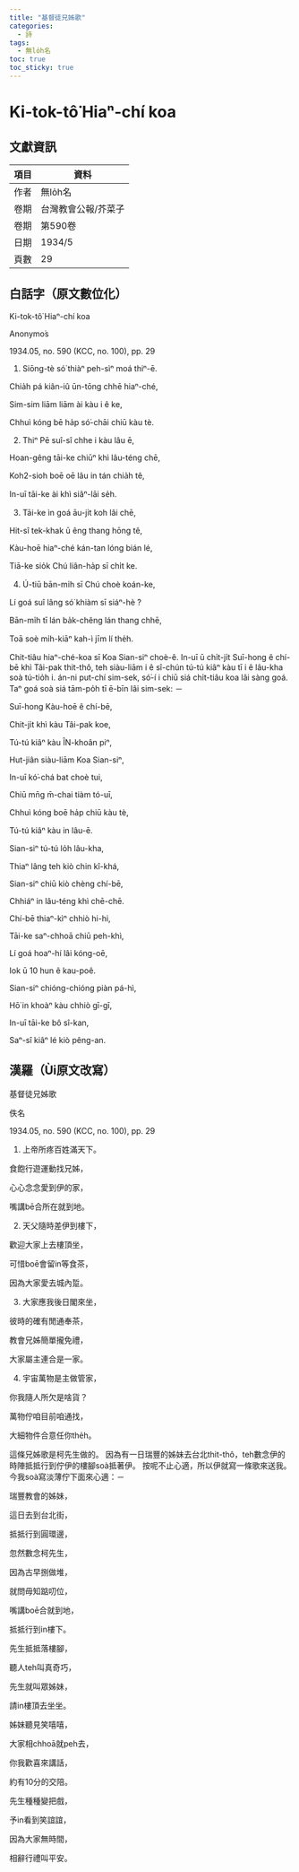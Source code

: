 ```yaml
---
title: "基督徒兄姊歌"
categories:
  - 詩
tags:
  - 無lo̍h名
toc: true
toc_sticky: true
---
```


# Ki-tok-tô͘ Hiaⁿ-chí koa

## 文獻資訊

| 項目 | 資料 |
|---|---|
| 作者 | 無lo̍h名 |
| 卷期 | 台灣教會公報/芥菜子 |
| 卷期 | 第590卷 |
| 日期 | 1934/5 |
| 頁數 | 29 |

## 白話字（原文數位化）

Ki-tok-tô͘ Hiaⁿ-chí koa

Anonymo͘s

1934.05, no. 590 (KCC, no. 100), pp. 29

1. Siōng-tè só͘ thiàⁿ peh-sìⁿ moá thiⁿ-ē.

Chia̍h pá kiân-iû ūn-tōng chhē hiaⁿ-ché,

Sim-sim liām liām ài kàu i ê ke,

Chhuì kóng bē ha̍p só͘-chāi chiū kàu tè.

2. Thiⁿ Pē suî-sî chhe i kàu lâu ē,

Hoan-gêng tāi-ke chiūⁿ khì lâu-téng chē,

Koh2-sioh boē oē lâu in tán chia̍h tê,

In-uī tāi-ke ài khì siâⁿ-lāi se̍h.

3. Tāi-ke ìn goá āu-ji̍t koh lâi chē,

Hit-sî tek-khak ū êng thang hōng tê,

Kàu-hoē hiaⁿ-ché kán-tan lóng bián lé,

Tiā-ke sio̍k Chú liân-ha̍p sī chi̍t ke.

4. Ú-tiū bān-mi̍h sī Chú choè koán-ke,

Lí goá suî lâng só͘ khiàm sī siáⁿ-hè ?

Bān-mi̍h tī lán ba̍k-chêng lán thang chhē,

Toā soè mi̍h-kiāⁿ kah-ì jīm lí the̍h.

Chit-tiâu hiaⁿ-ché-koa sī Koa Sian-siⁿ choè-ê. In-uī ū chi̍t-ji̍t Suī-hong ê chí-bē khì Tâi-pak thit-thô, teh siàu-liām i ê sî-chún tú-tú kiâⁿ kàu tī i ê lâu-kha soà tú-tio̍h i. án-ni put-chí sim-sek, só͘-í i chiū siá chi̍t-tiâu koa lâi sàng goá. Taⁿ goá soà siá tām-po̍h tī ē-bīn lâi sim-sek: －

Suī-hong Kàu-hoē ê chí-bē,

Chit-ji̍t khì kàu Tâi-pak koe,

Tú-tú kiâⁿ kàu ÎN-khoân piⁿ,

Hut-jiân siàu-liām Koa Sian-siⁿ,

In-uī kó͘-chá bat choè tui,

Chiū mn̄g m̄-chai tiàm tó-uī,

Chhuì kóng boē ha̍p chiū kàu tè,

Tú-tú kiâⁿ kàu in lâu-ē.

Sian-siⁿ tú-tú lo̍h lâu-kha,

Thiaⁿ lâng teh kiò chin kî-khá,

Sian-siⁿ chiū kiò chèng chí-bē,

Chhiáⁿ in lâu-téng khì chē-chē.

Chí-bē thiaⁿ-kìⁿ chhiò hi-hi,

Tāi-ke saⁿ-chhoā chiū peh-khì,

Lí goá hoaⁿ-hí lâi kóng-oē,

Iok ū 10 hun ê kau-poê.

Sian-siⁿ chióng-chióng piàn pá-hì,

Hō͘ in khoàⁿ kàu chhiò gī-gī,

In-uī tāi-ke bô sî-kan,

Saⁿ-sî kiâⁿ lé kiò pêng-an.

## 漢羅（Ùi原文改寫）

基督徒兄姊歌

佚名

1934.05, no. 590 (KCC, no. 100), pp. 29

1. 上帝所疼百姓滿天下。

食飽行遊運動找兄姊，

心心念念愛到伊的家，

嘴講bē合所在就到地。

2. 天父隨時差伊到樓下，

歡迎大家上去樓頂坐，

可惜boē會留in等食茶，

因為大家愛去城內踅。

3. 大家應我後日閣來坐，

彼時的確有閒通奉茶，

教會兄姊簡單攏免禮，

大家屬主連合是一家。

4. 宇宙萬物是主做管家，

你我隨人所欠是啥貨？

萬物佇咱目前咱通找，

大細物件合意任你the̍h。

這條兄姊歌是柯先生做的。 因為有一日瑞豐的姊妹去台北thit-thô，teh數念伊的時陣抵抵行到佇伊的樓腳soà抵著伊。 按呢不止心適，所以伊就寫一條歌來送我。 今我soà寫淡薄佇下面來心適：－

瑞豐教會的姊妹，

這日去到台北街，

抵抵行到圓環邊，

忽然數念柯先生，

因為古早捌做堆，

就問毋知踮叨位，

嘴講boē合就到地，

抵抵行到in樓下。

先生抵抵落樓腳，

聽人teh叫真奇巧，

先生就叫眾姊妹，

請in樓頂去坐坐。

姊妹聽見笑嘻嘻，

大家相chhoā就peh去，

你我歡喜來講話，

約有10分的交陪。

先生種種變把戲，

予in看到笑誼誼，

因為大家無時間，

相辭行禮叫平安。
